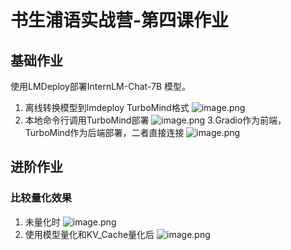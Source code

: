 # 书生浦语实战营-第四课作业
## 基础作业
使用LMDeploy部署InternLM-Chat-7B 模型。
1. 离线转换模型到lmdeploy TurboMind格式
	![image.png](https://obsidiansycn.oss-cn-nanjing.aliyuncs.com/images/20240219162234.png)
2. 本地命令行调用TurboMind部署
	![image.png](https://obsidiansycn.oss-cn-nanjing.aliyuncs.com/images/20240219162506.png)
 3.Gradio作为前端， TurboMind作为后端部署，二者直接连接
	![image.png](https://obsidiansycn.oss-cn-nanjing.aliyuncs.com/images/20240219162925.png)

## 进阶作业
### 比较量化效果
1. 未量化时
	![image.png](https://obsidiansycn.oss-cn-nanjing.aliyuncs.com/images/20240219171159.png)
2. 使用模型量化和KV_Cache量化后
	![image.png](https://obsidiansycn.oss-cn-nanjing.aliyuncs.com/images/20240219190528.png)
